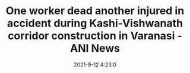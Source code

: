 ---
"title": "One worker dead another injured in accident during Kashi-Vishwanath corridor construction in Varanasi - ANI News"
"date": "2021-9-12 4:23:0"
"feed_name": "GOOGLENEWSCONSTRUCTION"
"feed_website": "https://news.google.com/search?q=construction%2Bincident&hl=en-US&gl=US&ceid=US:en"
"feed_rss": "https://news.google.com/rss/search?q=construction%2Bincident&hl=en-US&gl=US&ceid=US:en"
"link": "https://www.aninews.in/news/national/general-news/one-worker-dead-another-injured-in-accident-during-kashi-vishwanath-corridor-construction-in-varanasi20210912095320"
"file": "_posts/2021-1-1-6738d697252c9092d59305e983659bfa0255f49b.md"
"accident": "1"
"drilling": "1"
"dead": "1"
"injured": "0"
---